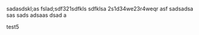 sadasdskl;as
fslad;sdf321sdfkls
sdfklsa
2s1d34we23r4weqr
asf  sadsadsa sas sads adsaas dsad a 

test5